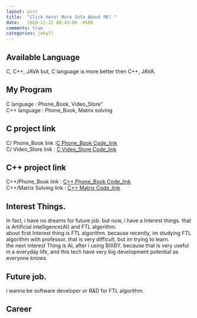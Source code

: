 ```yaml
---
layout: post
title:  "Click here! More Info About ME! "
date:   2019-11-22 08:43:00 -0500
comments: true
categories: jekyll
---
```


## Available Language
C, C++, JAVA but, C language is more better then C++, JAVA.

## My Program
C language : Phone_Book, Video_Store"<br>C++ language : Phone_Book, Matrix solving

## C project link
C/ Phone_Book link :<a href="https://github.com/wook0605/wook0605.github.io/tree/master/C/Phone_Book">C Phone_Book Code_link</a><br>C/ Video_Store link : <a href="https://github.com/wook0605/wook0605.github.io/tree/master/C/Video_Store">C Video_Store Code_link</a>
 
## C++ project link
C++/Phone_Book link :  <a href="https://github.com/wook0605/wook0605.github.io/tree/master/C%2B%2B/Phone_Book">C++ Phone_Book Code_link</a><br>C++/Matrix Solving link : <a href="https://github.com/wook0605/wook0605.github.io/tree/master/C%2B%2B/Matrix">C++ Matrix Code_link</a>

## Interest Things.
In fact, i have no dreams for future job. but now, i have a Interest things. that is Artificial intelligence(AI) and FTL algorithm.<br>
about first Interest thing is FTL algorithm. because recently, im studying FTL algorithm with professor. that is very difficult, but im trying to learn.<br> the next interest Thing is AI, after i using BIXBY. because that is very useful in a everyday life, and this tech have very big development potential as everyone knows.

## Future job.
i wanna be software developer or R&D for FTL algorithm.

## Career
